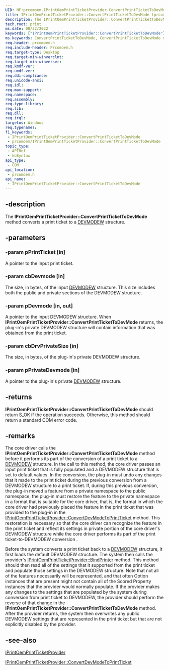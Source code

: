 ```yaml
---
UID: NF:prcomoem.IPrintOemPrintTicketProvider.ConvertPrintTicketToDevMode
title: IPrintOemPrintTicketProvider::ConvertPrintTicketToDevMode (prcomoem.h)
description: The IPrintOemPrintTicketProvider::ConvertPrintTicketToDevMode method converts a print ticket to a DEVMODEW structure.
tech.root: print
ms.date: 08/22/2022
keywords: ["IPrintOemPrintTicketProvider::ConvertPrintTicketToDevMode"]
ms.keywords: ConvertPrintTicketToDevMode, ConvertPrintTicketToDevMode method [Print Devices], ConvertPrintTicketToDevMode method [Print Devices],IPrintOemPrintTicketProvider interface, IPrintOemPrintTicketProvider interface [Print Devices],ConvertPrintTicketToDevMode method, IPrintOemPrintTicketProvider.ConvertPrintTicketToDevMode, IPrintOemPrintTicketProvider::ConvertPrintTicketToDevMode, prcomoem/IPrintOemPrintTicketProvider::ConvertPrintTicketToDevMode, print.iprintoemprintticketprovider_convertprinttickettodevmode, print_ticket-package_f7867f97-7002-4cdf-8624-97ba240e2743.xml
req.header: prcomoem.h
req.include-header: Prcomoem.h
req.target-type: Desktop
req.target-min-winverclnt: 
req.target-min-winversvr: 
req.kmdf-ver: 
req.umdf-ver: 
req.ddi-compliance: 
req.unicode-ansi: 
req.idl: 
req.max-support: 
req.namespace: 
req.assembly: 
req.type-library: 
req.lib: 
req.dll: 
req.irql: 
targetos: Windows
req.typenames: 
f1_keywords:
 - IPrintOemPrintTicketProvider::ConvertPrintTicketToDevMode
 - prcomoem/IPrintOemPrintTicketProvider::ConvertPrintTicketToDevMode
topic_type:
 - APIRef
 - kbSyntax
api_type:
 - COM
api_location:
 - prcomoem.h
api_name:
 - IPrintOemPrintTicketProvider::ConvertPrintTicketToDevMode
---
```


## -description

The **IPrintOemPrintTicketProvider::ConvertPrintTicketToDevMode** method converts a print ticket to a [DEVMODEW](/windows/win32/api/wingdi/ns-wingdi-devmodew) structure.

## -parameters

### -param pPrintTicket [in]

A pointer to the input print ticket.

### -param cbDevmode [in]

The size, in bytes, of the input [DEVMODEW](/windows/win32/api/wingdi/ns-wingdi-devmodew) structure. This size includes both the public and private sections of the DEVMODEW structure.

### -param pDevmode [in, out]

A pointer to the input DEVMODEW structure. When **IPrintOemPrintTicketProvider::ConvertPrintTicketToDevMode** returns, the plug-in's private DEVMODEW structure will contain information that was obtained from the print ticket.

### -param cbDrvPrivateSize [in]

The size, in bytes, of the plug-in's private DEVMODEW structure.

### -param pPrivateDevmode [in]

A pointer to the plug-in's private [DEVMODEW](/windows/win32/api/wingdi/ns-wingdi-devmodew) structure.

## -returns

**IPrintOemPrintTicketProvider::ConvertPrintTicketToDevMode** should return S_OK if the operation succeeds. Otherwise, this method should return a standard COM error code.

## -remarks

The core driver calls the **IPrintOemPrintTicketProvider::ConvertPrintTicketToDevMode** method before it performs its part of the conversion of a print ticket to a [DEVMODEW](/windows/win32/api/wingdi/ns-wingdi-devmodew) structure. In the call to this method, the core driver passes an input print ticket that is fully populated and a DEVMODEW structure that is set to default values. In the conversion, the plug-in must undo any changes that it made to the print ticket during the previous conversion from a DEVMODEW structure to a print ticket. If, during this previous conversion, the plug-in moved a feature from a private namespace to the public namespace, the plug-in must restore the feature to the private namespace in a format that is suitable for the core driver, that is, the format in which the core driver had previously placed the feature in the print ticket that was provided to the plug-in in the [IPrintOemPrintTicketProvider::ConvertDevModeToPrintTicket](./nf-prcomoem-iprintoemprintticketprovider-convertdevmodetoprintticket.md) method. This restoration is necessary so that the core driver can recognize the feature in the print ticket and reflect its settings in private portion of the core driver's DEVMODEW structure while the core driver performs its part of the print ticket-to-DEVMODEW conversion .

Before the system converts a print ticket back to a [DEVMODEW](/windows/win32/api/wingdi/ns-wingdi-devmodew) structure, it first loads the default DEVMODEW structure. The system then calls the provider's [IPrintOemPrintTicketProvider::BindPrinter](./nf-prcomoem-iprintoemprintticketprovider-bindprinter.md) method. This method should then read all of the settings that it supported from the print ticket and populate those settings in the DEVMODEW structure. Note that not all of the features necessarily will be represented, and that often Option instances that are present might not contain all of the Scored Property instances that the provider would normally populate. If the provider makes any changes to the settings that are populated by the system during conversion from print ticket to DEVMODEW, the provider should perform the reverse of that change in the **IPrintOemPrintTicketProvider::ConvertPrintTicketToDevMode** method. After the provider returns, the system then overwrites any public DEVMODEW settings that are represented in the print ticket but that are not explicitly disabled by the provider.

## -see-also

[IPrintOemPrintTicketProvider](./nn-prcomoem-iprintoemprintticketprovider.md)

[IPrintOemPrintTicketProvider::ConvertDevModeToPrintTicket](./nf-prcomoem-iprintoemprintticketprovider-convertdevmodetoprintticket.md)
